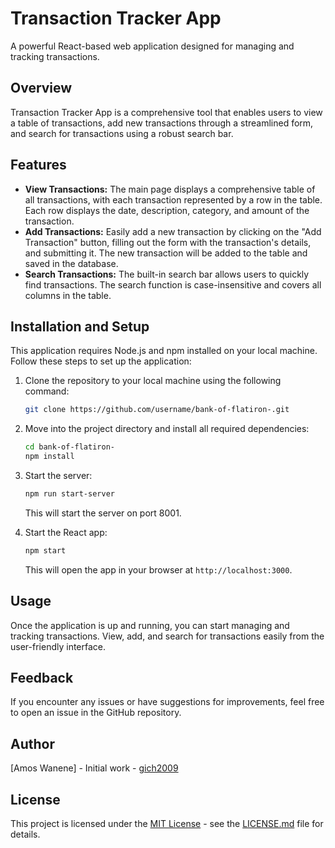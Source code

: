 # Transaction Tracker App

A powerful React-based web application designed for managing and tracking transactions.

## Overview

Transaction Tracker App is a comprehensive tool that enables users to view a table of transactions, add new transactions through a streamlined form, and search for transactions using a robust search bar. 

## Features

- **View Transactions:** The main page displays a comprehensive table of all transactions, with each transaction represented by a row in the table. Each row displays the date, description, category, and amount of the transaction.
- **Add Transactions:** Easily add a new transaction by clicking on the "Add Transaction" button, filling out the form with the transaction's details, and submitting it. The new transaction will be added to the table and saved in the database.
- **Search Transactions:** The built-in search bar allows users to quickly find transactions. The search function is case-insensitive and covers all columns in the table.

## Installation and Setup

This application requires Node.js and npm installed on your local machine. Follow these steps to set up the application:

1. Clone the repository to your local machine using the following command:

    ```bash
    git clone https://github.com/username/bank-of-flatiron-.git
    ```

2. Move into the project directory and install all required dependencies:

    ```bash
    cd bank-of-flatiron-
    npm install
    ```

3. Start the server:

    ```bash
    npm run start-server
    ```
    This will start the server on port 8001.

4. Start the React app:

    ```bash
    npm start
    ```
    This will open the app in your browser at `http://localhost:3000`.

## Usage

Once the application is up and running, you can start managing and tracking transactions. View, add, and search for transactions easily from the user-friendly interface.

## Feedback

If you encounter any issues or have suggestions for improvements, feel free to open an issue in the GitHub repository.

## Author

[Amos Wanene] - Initial work - [gich2009](https://github.com/gich2009)

## License

This project is licensed under the [MIT License](LICENSE.md) - see the [LICENSE.md](LICENSE.md) file for details.

